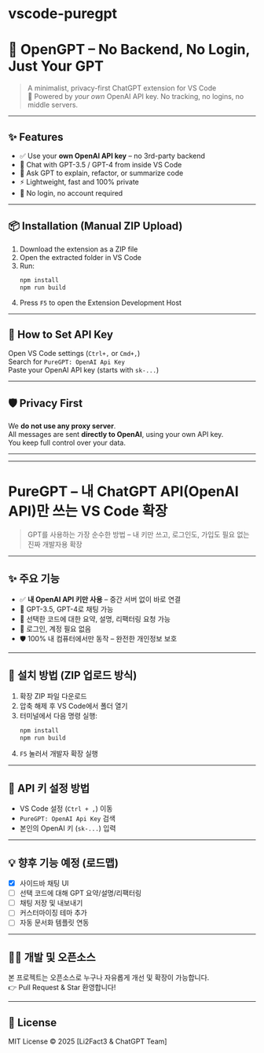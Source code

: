 # vscode-puregpt
# 🧠 OpenGPT – No Backend, No Login, Just Your GPT

> A minimalist, privacy-first ChatGPT extension for VS Code  
> 💬 Powered by *your own* OpenAI API key. No tracking, no logins, no middle servers.

---

## ✨ Features

- ✅ Use your **own OpenAI API key** – no 3rd-party backend
- 💬 Chat with GPT-3.5 / GPT-4 from inside VS Code
- 🧠 Ask GPT to explain, refactor, or summarize code
- ⚡ Lightweight, fast and 100% private
- 🔐 No login, no account required

---

## 📦 Installation (Manual ZIP Upload)

1. Download the extension as a ZIP file
2. Open the extracted folder in VS Code
3. Run:
    ```bash
    npm install
    npm run build
    ```
4. Press `F5` to open the Extension Development Host

---

## 🔑 How to Set API Key

Open VS Code settings (`Ctrl+,` or `Cmd+,`)  
Search for `PureGPT: OpenAI Api Key`  
Paste your OpenAI API key (starts with `sk-...`)

---

## 🛡️ Privacy First

We **do not use any proxy server**.  
All messages are sent **directly to OpenAI**, using your own API key.  
You keep full control over your data.

---

---

# PureGPT – 내 ChatGPT API(OpenAI API)만 쓰는 VS Code 확장

> GPT를 사용하는 가장 순수한 방법 – 내 키만 쓰고, 로그인도, 가입도 필요 없는 진짜 개발자용 확장

---

## ✨ 주요 기능

- ✅ **내 OpenAI API 키만 사용** – 중간 서버 없이 바로 연결
- 💬 GPT-3.5, GPT-4로 채팅 가능
- 🧠 선택한 코드에 대한 요약, 설명, 리팩터링 요청 가능
- 🔐 로그인, 계정 필요 없음
- 🛡️ 100% 내 컴퓨터에서만 동작 – 완전한 개인정보 보호

---

## 🧩 설치 방법 (ZIP 업로드 방식)

1. 확장 ZIP 파일 다운로드
2. 압축 해제 후 VS Code에서 폴더 열기
3. 터미널에서 다음 명령 실행:
    ```bash
    npm install
    npm run build
    ```
4. `F5` 눌러서 개발자 확장 실행

---

## 🔑 API 키 설정 방법

- VS Code 설정 (`Ctrl + ,`) 이동  
- `PureGPT: OpenAI Api Key` 검색  
- 본인의 OpenAI 키 (`sk-...`) 입력

---

## 💡 향후 기능 예정 (로드맵)

- [x] 사이드바 채팅 UI
- [ ] 선택 코드에 대해 GPT 요약/설명/리팩터링
- [ ] 채팅 저장 및 내보내기
- [ ] 커스터마이징 테마 추가
- [ ] 자동 문서화 템플릿 연동

---

## 🧑‍💻 개발 및 오픈소스

본 프로젝트는 오픈소스로 누구나 자유롭게 개선 및 확장이 가능합니다.  
👉 Pull Request & Star 환영합니다!

---

## 📜 License

MIT License © 2025 [Li2Fact3 & ChatGPT Team]
